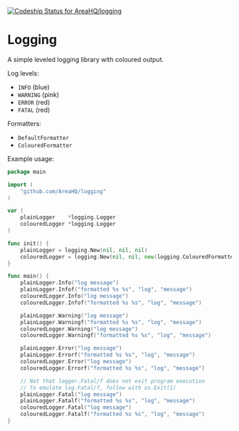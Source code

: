 [![Codeship Status for AreaHQ/logging](https://codeship.com/projects/a2b1c4c0-a3a2-0133-00d6-3641d785a31d/status?branch=master)](https://codeship.com/projects/129304)

# Logging

A simple leveled logging library with coloured output.

Log levels:
* `INFO` (blue)
* `WARNING` (pink)
* `ERROR` (red)
* `FATAL` (red)

Formatters:
* `DefaultFormatter`
* `ColouredFormatter`

Example usage:

```go
package main

import (
	"github.com/AreaHQ/logging"
)

var (
	plainLogger    *logging.Logger
	colouredLogger *logging.Logger
)

func init() {
	plainLogger = logging.New(nil, nil, nil)
	colouredLogger = logging.New(nil, nil, new(logging.ColouredFormatter))
}

func main() {
	plainLogger.Info("log message")
	plainLogger.Infof("formatted %s %s", "log", "message")
	colouredLogger.Info("log message")
	colouredLogger.Infof("formatted %s %s", "log", "message")

	plainLogger.Warning("log message")
	plainLogger.Warningf("formatted %s %s", "log", "message")
	colouredLogger.Warning("log message")
	colouredLogger.Warningf("formatted %s %s", "log", "message")

	plainLogger.Error("log message")
	plainLogger.Errorf("formatted %s %s", "log", "message")
	colouredLogger.Error("log message")
	colouredLogger.Errorf("formatted %s %s", "log", "message")

	// Not that logger.Fatal/f does not exit program execution
	// To emulate log.Fatal/f, follow with os.Exit(1)
	plainLogger.Fatal("log message")
	plainLogger.Fatalf("formatted %s %s", "log", "message")
	colouredLogger.Fatal("log message")
	colouredLogger.Fatalf("formatted %s %s", "log", "message")
}
```
